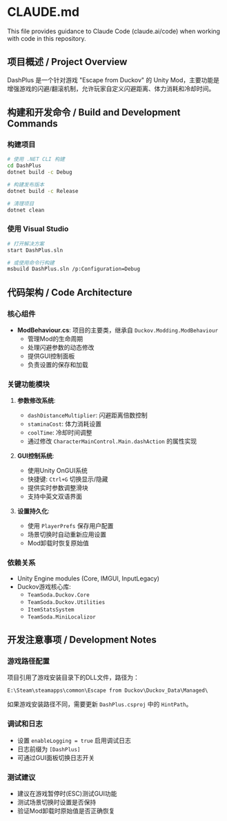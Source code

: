 # CLAUDE.md

This file provides guidance to Claude Code (claude.ai/code) when working with code in this repository.

## 项目概述 / Project Overview

DashPlus 是一个针对游戏 "Escape from Duckov" 的 Unity Mod，主要功能是增强游戏的闪避/翻滚机制，允许玩家自定义闪避距离、体力消耗和冷却时间。

## 构建和开发命令 / Build and Development Commands

### 构建项目
```bash
# 使用 .NET CLI 构建
cd DashPlus
dotnet build -c Debug

# 构建发布版本
dotnet build -c Release

# 清理项目
dotnet clean
```

### 使用 Visual Studio
```bash
# 打开解决方案
start DashPlus.sln

# 或使用命令行构建
msbuild DashPlus.sln /p:Configuration=Debug
```

## 代码架构 / Code Architecture

### 核心组件
- **ModBehaviour.cs**: 项目的主要类，继承自 `Duckov.Modding.ModBehaviour`
  - 管理Mod的生命周期
  - 处理闪避参数的动态修改
  - 提供GUI控制面板
  - 负责设置的保存和加载

### 关键功能模块

1. **参数修改系统**:
   - `dashDistanceMultiplier`: 闪避距离倍数控制
   - `staminaCost`: 体力消耗设置
   - `coolTime`: 冷却时间调整
   - 通过修改 `CharacterMainControl.Main.dashAction` 的属性实现

2. **GUI控制系统**:
   - 使用Unity OnGUI系统
   - 快捷键: `Ctrl+G` 切换显示/隐藏
   - 提供实时参数调整滑块
   - 支持中英文双语界面

3. **设置持久化**:
   - 使用 `PlayerPrefs` 保存用户配置
   - 场景切换时自动重新应用设置
   - Mod卸载时恢复原始值

### 依赖关系
- Unity Engine modules (Core, IMGUI, InputLegacy)
- Duckov游戏核心库:
  - `TeamSoda.Duckov.Core`
  - `TeamSoda.Duckov.Utilities`
  - `ItemStatsSystem`
  - `TeamSoda.MiniLocalizor`

## 开发注意事项 / Development Notes

### 游戏路径配置
项目引用了游戏安装目录下的DLL文件，路径为：
```
E:\Steam\steamapps\common\Escape from Duckov\Duckov_Data\Managed\
```

如果游戏安装路径不同，需要更新 `DashPlus.csproj` 中的 `HintPath`。

### 调试和日志
- 设置 `enableLogging = true` 启用调试日志
- 日志前缀为 `[DashPlus]`
- 可通过GUI面板切换日志开关

### 测试建议
- 建议在游戏暂停时(ESC)测试GUI功能
- 测试场景切换时设置是否保持
- 验证Mod卸载时原始值是否正确恢复